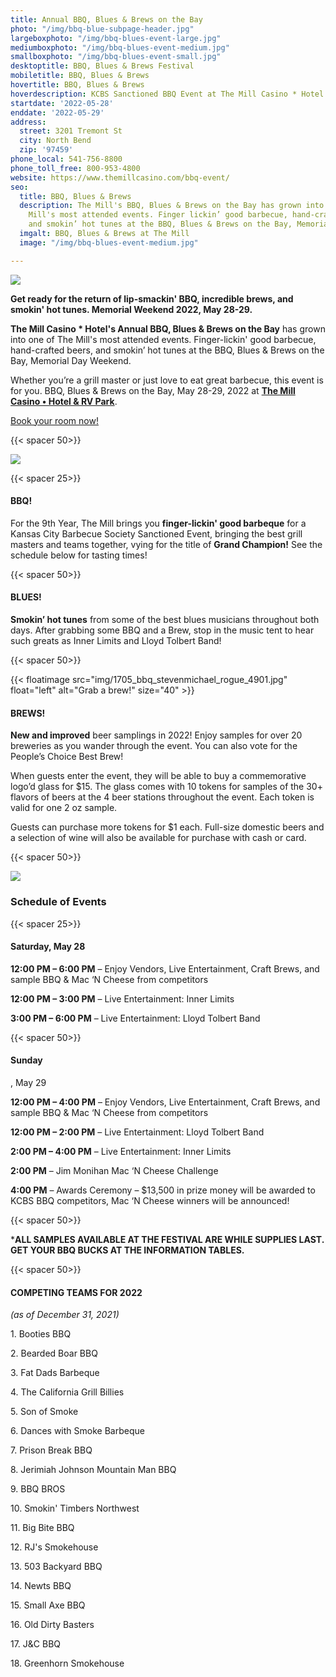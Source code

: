 ```yaml
---
title: Annual BBQ, Blues & Brews on the Bay
photo: "/img/bbq-blue-subpage-header.jpg"
largeboxphoto: "/img/bbq-blues-event-large.jpg"
mediumboxphoto: "/img/bbq-blues-event-medium.jpg"
smallboxphoto: "/img/bbq-blues-event-small.jpg"
desktoptitle: BBQ, Blues & Brews Festival
mobiletitle: BBQ, Blues & Brews
hovertitle: BBQ, Blues & Brews
hoverdescription: KCBS Sanctioned BBQ Event at The Mill Casino * Hotel!
startdate: '2022-05-28'
enddate: '2022-05-29'
address:
  street: 3201 Tremont St
  city: North Bend
  zip: '97459'
phone_local: 541-756-8800
phone_toll_free: 800-953-4800
website: https://www.themillcasino.com/bbq-event/
seo:
  title: BBQ, Blues & Brews
  description: The Mill's BBQ, Blues & Brews on the Bay has grown into one of The
    Mill's most attended events. Finger lickin’ good barbecue, hand-crafted beers
    and smokin’ hot tunes at the BBQ, Blues & Brews on the Bay, Memorial Day Weekend.
  imgalt: BBQ, Blues & Brews at The Mill
  image: "/img/bbq-blues-event-medium.jpg"

---
```

![](/img/bbq-blues-brews-logo-695px.jpg)

**Get ready for the return of lip-smackin' BBQ, incredible brews, and smokin' hot tunes. Memorial Weekend 2022, May 28-29.**

**The Mill Casino * Hotel's Annual BBQ, Blues & Brews on the Bay** has grown into one of The Mill's most attended events. Finger-lickin' good barbecue, hand-crafted beers, and smokin’ hot tunes at the BBQ, Blues & Brews on the Bay, Memorial Day Weekend.

Whether you’re a grill master or just love to eat great barbecue, this event is for you. BBQ, Blues & Brews on the Bay, May 28-29, 2022 at [**The Mill Casino • Hotel & RV Park**](https://www.themillcasino.com/).

[Book your room now!](https://oregonsadventurecoast.com/lodging/ "Lodging on Oregon's Adventure Coast!")

{{< spacer 50>}}

![](/img/bbq-blue-subpage-header.jpg)

{{< spacer 25>}}

#### BBQ!

For the 9th Year, The Mill brings you **finger-lickin' good barbeque** for a Kansas City Barbecue Society Sanctioned Event, bringing the best grill masters and teams together,  vying for the title of **Grand Champion!** See the schedule below for tasting times!

{{< spacer 50>}}

#### BLUES!

**Smokin’ hot tunes** from some of the best blues musicians throughout both days. After grabbing some BBQ and a Brew, stop in the music tent to hear such greats as Inner Limits and Lloyd Tolbert Band!

{{< spacer 50>}}

{{< floatimage src="img/1705_bbq_stevenmichael_rogue_4901.jpg" float="left" alt="Grab a brew!" size="40" >}}

#### BREWS!

**New and improved** beer samplings in 2022! Enjoy samples for over 20 breweries as you wander through the event. You can also vote for the People’s Choice Best Brew!

When guests enter the event, they will be able to buy a commemorative logo’d glass for $15. The glass comes with 10 tokens for samples of the 30+ flavors of beers at the 4 beer stations throughout the event. Each token is valid for one 2 oz sample.

Guests can purchase more tokens for $1 each. Full-size domestic beers and a selection of wine will also be available for purchase with cash or card.

{{< spacer 50>}}

![](/img/bbq-blues-brews-competition-vendor.jpg)

### Schedule of Events

{{< spacer 25>}}

#### Saturday, May 28

**12:00 PM – 6:00 PM** – Enjoy Vendors, Live Entertainment, Craft Brews, and sample BBQ & Mac ‘N Cheese from competitors

**12:00 PM – 3:00 PM** – Live Entertainment: Inner Limits

**3:00 PM – 6:00 PM** – Live Entertainment: Lloyd Tolbert Band

{{< spacer 50>}}

#### Sunday

, May 29

**12:00 PM – 4:00 PM** – Enjoy Vendors, Live Entertainment, Craft Brews, and sample BBQ & Mac ‘N Cheese from competitors

**12:00 PM – 2:00 PM** – Live Entertainment: Lloyd Tolbert Band

**2:00 PM – 4:00 PM** – Live Entertainment: Inner Limits

**2:00 PM** – Jim Monihan Mac ‘N Cheese Challenge

**4:00 PM** – Awards Ceremony – $13,500 in prize money will be awarded to KCBS BBQ competitors, Mac ‘N Cheese winners will be announced!

{{< spacer 50>}}

\***ALL SAMPLES AVAILABLE AT THE FESTIVAL ARE WHILE SUPPLIES LAST. GET YOUR BBQ BUCKS AT THE INFORMATION TABLES.**

{{< spacer 50>}}

#### **COMPETING TEAMS FOR 2022** 

_(as of December 31, 2021)_

1\.  Booties BBQ

2\.  Bearded Boar BBQ

3\.  Fat Dads Barbeque

4\.  The California Grill Billies

5\.  Son of Smoke

6\.  Dances with Smoke Barbeque

7\.  Prison Break BBQ

8\.  Jerimiah Johnson Mountain Man BBQ

9\.  BBQ BROS

10\. Smokin' Timbers Northwest

11\. Big Bite BBQ

12\. RJ's Smokehouse

13\. 503 Backyard BBQ

14\. Newts BBQ

15\. Small Axe BBQ

16\. Old Dirty Basters

17\. J&C BBQ

18\. Greenhorn Smokehouse